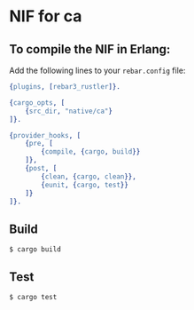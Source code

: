 # NIF for ca

## To compile the NIF in Erlang:

Add the following lines to your `rebar.config` file:
```erlang
{plugins, [rebar3_rustler]}.

{cargo_opts, [
    {src_dir, "native/ca"}
]}.

{provider_hooks, [
    {pre, [
        {compile, {cargo, build}}
    ]},
    {post, [
        {clean, {cargo, clean}},
        {eunit, {cargo, test}}
    ]}
]}.
```

Build
-----

    $ cargo build

Test
-----

    $ cargo test
